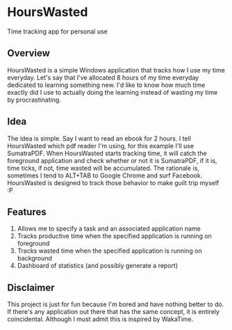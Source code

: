 # HoursWasted
Time tracking app for personal use

## Overview
HoursWasted is a simple Windows application that tracks how I use my time everyday. Let's say that I've allocated 8 hours of my time everyday dedicated to learning something new. I'd like to know how much time exactly did I use to actually doing the learning instead of wasting my time by procrastinating.

## Idea
The idea is simple. Say I want to read an ebook for 2 hours. I tell HoursWasted which pdf reader I'm using, for this example I'll use SumatraPDF. When HoursWasted starts tracking time, it will catch the foreground application and check whether or not it is SumatraPDF, if it is, time ticks, if not, time wasted will be accumulated. The rationale is, sometimes I tend to ALT+TAB to Google Chrome and surf Facebook. HoursWasted is designed to track those behavior to make guilt trip myself :P

## Features
1. Allows me to specify a task and an associated application name
2. Tracks productive time when the specified application is running on foreground
3. Tracks wasted time when the specified application is running on background
4. Dashboard of statistics (and possibly generate a report)

## Disclaimer
This project is just for fun because I'm bored and have nothing better to do. If there's any application out there that has the same concept, it is entirely coincidental. Although I must admit this is inspired by WakaTime.
